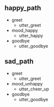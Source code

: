 ## happy_path
* greet
  - utter_greet
* mood_happy
  - utter_happy
* goodbye
  - utter_goodbye

## sad_path
* greet
  - utter_greet
* mood_unhappy
  - utter_cheer_up
* goodbye
  - utter_goodbye